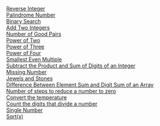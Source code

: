 [Reverse Integer](https://leetcode.com/problems/reverse-integer/)<br/>
[Palindrome Number](https://leetcode.com/problems/palindrome-number/)<br/>
[Binary Search](https://leetcode.com/problems/binary-search/)<br/>
[Add Two Integers](https://leetcode.com/problems/add-two-integers/)<br/>
[Number of Good Pairs](https://leetcode.com/problems/number-of-good-pairs/)<br/>
[Power of Two](https://leetcode.com/problems/power-of-two/submissions/874171026/)<br/>
[Power of Three](https://leetcode.com/problems/power-of-three/description/)<br/>
[Power of Four](https://leetcode.com/problems/power-of-four/description/)<br/>
[Smallest Even Multiple](https://leetcode.com/problems/smallest-even-multiple/description/)<br/>
[Subtract the Product and Sum of Digits of an Integer](https://leetcode.com/problems/subtract-the-product-and-sum-of-digits-of-an-integer/description/)<br/>
[Missing Number](https://leetcode.com/problems/missing-number/)<br/>
[Jewels and Stones](https://leetcode.com/problems/jewels-and-stones/)<br/>
[Difference Between Element Sum and Digit Sum of an Array](https://leetcode.com/problems/difference-between-element-sum-and-digit-sum-of-an-array/)<br/>
[Number of steps to reduce a number to zero](https://leetcode.com/problems/number-of-steps-to-reduce-a-number-to-zero/submissions/930002873/)<br/>
[Convert the temperature](https://leetcode.com/problems/convert-the-temperature/)<br/>
[Count the digits that divide a number](https://leetcode.com/problems/count-the-digits-that-divide-a-number/submissions/930011141/)<br/>
[Single Number](https://leetcode.com/problems/single-number/submissions/931081893/)<br/>
[Sqrt(x)](https://leetcode.com/problems/sqrtx/description/)<br/>
